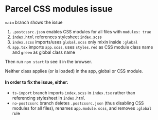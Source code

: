 # Parcel CSS modules issue

`main` branch shows the issue

1. `.postcssrc.json` enables CSS modules for all files with `modules: true`
2. `index.html` references stylesheet `index.scss`
3. `index.scss` imports/uses `global.scss` only mixin inside `:global`
4. `app.tsx` imports `app.scss`, uses `styles.red` as CSS module class name and `green` as global class name

Then run `npm start` to see it in the browser.

Neither class applies (or is loaded) in the app, global or CSS module.

#### In order to fix the issue, either:

- `ts-import` branch imports `index.scss` in `index.tsx` rather than referencing stylesheet in `index.html`
- `no-postcssrc` branch deletes `.postcssrc.json` (thus disabling CSS modules for all files), renames `app.module.scss`, and removes `:global` rule
